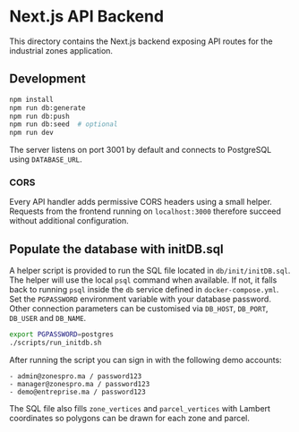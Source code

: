 # Next.js API Backend

This directory contains the Next.js backend exposing API routes for the industrial zones application.

## Development

```bash
npm install
npm run db:generate
npm run db:push
npm run db:seed  # optional
npm run dev
```

The server listens on port 3001 by default and connects to PostgreSQL using `DATABASE_URL`.

### CORS

Every API handler adds permissive CORS headers using a small helper. Requests from
the frontend running on `localhost:3000` therefore succeed without additional
configuration.

## Populate the database with initDB.sql

A helper script is provided to run the SQL file located in `db/init/initDB.sql`.
The helper will use the local `psql` command when available. If not, it falls
back to running `psql` inside the `db` service defined in `docker-compose.yml`.
Set the `PGPASSWORD` environment variable with your database password. Other
connection parameters can be customised via `DB_HOST`, `DB_PORT`, `DB_USER` and
`DB_NAME`.

```bash
export PGPASSWORD=postgres
./scripts/run_initdb.sh
```

After running the script you can sign in with the following demo accounts:

```
- admin@zonespro.ma / password123
- manager@zonespro.ma / password123
- demo@entreprise.ma / password123
```
The SQL file also fills `zone_vertices` and `parcel_vertices` with Lambert
coordinates so polygons can be drawn for each zone and parcel.

